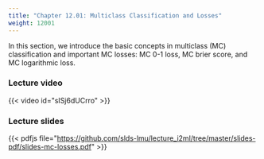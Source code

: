 ```yaml
---
title: "Chapter 12.01: Multiclass Classification and Losses"
weight: 12001
---
```

In this section, we introduce the basic concepts in multiclass (MC) classification and important MC losses: MC 0-1 loss, MC brier score, and MC logarithmic loss. 

<!--more-->

### Lecture video

{{< video id="sISj6dUCrro" >}}

### Lecture slides

{{< pdfjs file="https://github.com/slds-lmu/lecture_i2ml/tree/master/slides-pdf/slides-mc-losses.pdf" >}}
